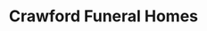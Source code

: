 ---
title: "Crawford Funeral Homes"
url: /bark-river/crawford-funeral-homes/
shop: funeral directors
---
